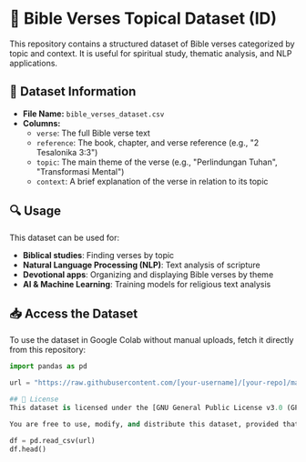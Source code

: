 # 📖 Bible Verses Topical Dataset (ID)

This repository contains a structured dataset of Bible verses categorized by topic and context. It is useful for spiritual study, thematic analysis, and NLP applications.

## 📂 Dataset Information
- **File Name:** `bible_verses_dataset.csv`
- **Columns:**
  - `verse`: The full Bible verse text
  - `reference`: The book, chapter, and verse reference (e.g., "2 Tesalonika 3:3")
  - `topic`: The main theme of the verse (e.g., "Perlindungan Tuhan", "Transformasi Mental")
  - `context`: A brief explanation of the verse in relation to its topic

## 🔍 Usage
This dataset can be used for:
- **Biblical studies**: Finding verses by topic  
- **Natural Language Processing (NLP)**: Text analysis of scripture  
- **Devotional apps**: Organizing and displaying Bible verses by theme  
- **AI & Machine Learning**: Training models for religious text analysis  

## 📥 Access the Dataset
To use the dataset in Google Colab without manual uploads, fetch it directly from this repository:

```python
import pandas as pd

url = "https://raw.githubusercontent.com/[your-username]/[your-repo]/main/bible_verses_dataset.csv"

## 📜 License
This dataset is licensed under the [GNU General Public License v3.0 (GPL-3.0)](https://www.gnu.org/licenses/gpl-3.0.en.html).  

You are free to use, modify, and distribute this dataset, provided that any modifications or derivative works are also distributed under the same license.

df = pd.read_csv(url)
df.head()
